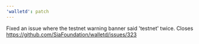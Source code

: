 ```yaml
---
'walletd': patch
---
```


Fixed an issue where the testnet warning banner said 'testnet' twice. Closes https://github.com/SiaFoundation/walletd/issues/323

